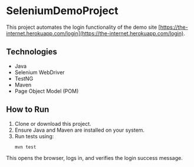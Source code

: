 # SeleniumDemoProject

This project automates the login functionality of the demo site [https://the-internet.herokuapp.com/login](https://the-internet.herokuapp.com/login).

## Technologies
- Java
- Selenium WebDriver
- TestNG
- Maven
- Page Object Model (POM)

## How to Run
1. Clone or download this project.
2. Ensure Java and Maven are installed on your system.
3. Run tests using:
   ```
   mvn test
   ```

This opens the browser, logs in, and verifies the login success message.

